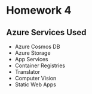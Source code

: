 # Homework 4

## Azure Services Used
* Azure Cosmos DB
* Azure Storage
* App Services
* Container Registries
* Translator
* Computer Vision
* Static Web Apps